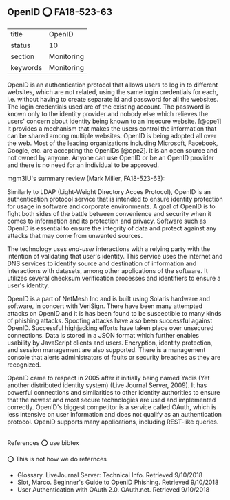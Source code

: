 ## OpenID :o: FA18-523-63


|          |            |
| -------- | ---------- |
| title    | OpenID     | 
| status   | 10         |
| section  | Monitoring |
| keywords | Monitoring |



OpenID is an authentication protocol that allows users to log in to
different websites, which are not related, using the same login
credentials for each, i.e. without having to create separate id and
password for all the websites. The login credentials used are of the
existing account. The password is known only to the identity provider
and nobody else which relieves the users' concern about identity being
known to an insecure website. [@ope1] It provides a mechanism that
makes the users control the information that can be shared among
multiple websites. OpenID is being adopted all over the web. Most of
the leading organizations including Microsoft, Facebook, Google,
etc. are accepting the OpenIDs [@ope2]. It is an open source and
not owned by anyone. Anyone can use OpenID or be an OpenID provider
and there is no need for an individual to be approved.





mgm3IU's summary review (Mark Miller, FA18-523-63):

Similarly to LDAP (Light-Weight Directory Acces Protocol), OpenID is
an authentication protocol service that is intended to ensure identity
protection for usage in software and corporate environments. A goal of
OpenID is to fight both sides of the battle between convenience and
security when it comes to information and its protection and
privacy. Software such as OpenID is essential to ensure the integrity
of data and protect against any attacks that may come from unwanted
sources.

The technology uses *end-user* interactions with a relying party with
the intention of validating that user's identity. This service uses
the internet and DNS services to identify source and destination of
information and interactions with datasets, among other applications
of the software. It utilizes several checksum verification processes
and identifiers to ensure a user's identity.

OpenID is a part of NetMesh Inc and is built using Solaris hardware
and software, in concert with VeriSign. There have been many attempted
attacks on OpenID and it is has been found to be susceptible to many
kinds of phishing attacks. Spoofing attacks have also been successful
against OpenID. Successful highjacking efforts have taken place over
unsecured connections. Data is stored in a JSON format which further
enables usability by JavaScript clients and users. Encryption,
identity protection, and session management are also supported. There
is a management console that alerts administrators of faults or
security breaches as they are recognized.

OpenID came to respect in 2005 after it initially being named Yadis
(Yet another distributed identity system) (Live Journal Server,
2009). It has powerful connections and similarities to other identity
authorities to ensure that the newest and most secure technologies are
used and implemented correctly. OpenID's biggest competitor is a
service called OAuth, which is less intensive on user information and
does not qualify as an authentication protocol. OpenID supports many
applications, including REST-like queries.   


References :o: use bibtex

:o: This is not how we do refernces

* Glossary. LiveJournal Server: Technical Info. Retrieved 9/10/2018
* Slot, Marco. Beginner's Guide to OpenID Phishing. Retrieved 9/10/2018
* User Authentication with OAuth 2.0. OAuth.net. Retrieved 9/10/2018
